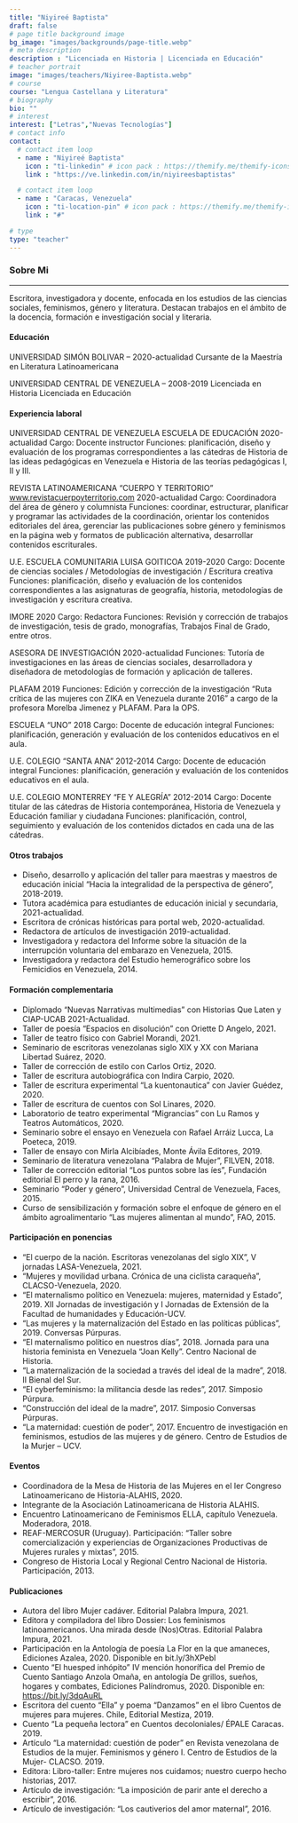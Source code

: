 ```yaml
---
title: "Niyireé Baptista"
draft: false
# page title background image
bg_image: "images/backgrounds/page-title.webp"
# meta description
description : "Licenciada en Historia | Licenciada en Educación"
# teacher portrait
image: "images/teachers/Niyiree-Baptista.webp"
# course
course: "Lengua Castellana y Literatura"
# biography
bio: ""
# interest
interest: ["Letras","Nuevas Tecnologías"]
# contact info
contact:
  # contact item loop
  - name : "Niyireé Baptista"
    icon : "ti-linkedin" # icon pack : https://themify.me/themify-icons
    link : "https://ve.linkedin.com/in/niyireesbaptistas"

  # contact item loop
  - name : "Caracas, Venezuela"
    icon : "ti-location-pin" # icon pack : https://themify.me/themify-icons
    link : "#"

# type
type: "teacher"
---
```


### Sobre Mi
------------

Escritora, investigadora y docente, enfocada en los estudios de las ciencias sociales, feminismos, género y literatura. Destacan trabajos en el ámbito de la docencia, formación e investigación social y literaria.

#### Educación

UNIVERSIDAD SIMÓN BOLIVAR – 2020-actualidad
Cursante de la Maestría
en Literatura Latinoamericana

UNIVERSIDAD CENTRAL DE VENEZUELA – 2008-2019
Licenciada en Historia Licenciada en Educación

#### Experiencia laboral
 
UNIVERSIDAD CENTRAL DE VENEZUELA ESCUELA DE EDUCACIÓN 2020-actualidad
Cargo: Docente instructor
Funciones: planificación, diseño y evaluación de los programas correspondientes a las cátedras de Historia de las ideas pedagógicas en Venezuela e Historia de las teorías pedagógicas I, II y III.

REVISTA LATINOAMERICANA “CUERPO Y TERRITORIO” www.revistacuerpoyterritorio.com 2020-actualidad
Cargo: Coordinadora del área de género y columnista
Funciones: coordinar, estructurar, planificar y programar las actividades de la coordinación, orientar los contenidos editoriales del área, gerenciar las publicaciones sobre género y feminismos en la página web y formatos de publicación alternativa, desarrollar contenidos escriturales.

U.E. ESCUELA COMUNITARIA LUISA GOITICOA 2019-2020
Cargo: Docente de ciencias sociales / Metodologías de investigación / Escritura creativa
Funciones: planificación, diseño y evaluación de los contenidos correspondientes a las asignaturas de geografía, historia, metodologías de investigación y escritura creativa.

IMORE 2020
Cargo: Redactora
Funciones: Revisión y corrección de trabajos de investigación, tesis de grado, monografías, Trabajos Final de Grado, entre otros.

ASESORA DE INVESTIGACIÓN 2020-actualidad
Funciones: Tutoría de investigaciones en las áreas de ciencias sociales, desarrolladora y diseñadora de metodologías de formación y aplicación de talleres.

PLAFAM 2019
Funciones: Edición y corrección de la investigación “Ruta crítica de las mujeres con ZIKA en Venezuela durante 2016” a cargo de la profesora Morelba Jimenez y PLAFAM. Para la OPS.

ESCUELA “UNO” 2018
Cargo: Docente de educación integral
Funciones: planificación, generación y evaluación de los contenidos educativos en el aula.

U.E. COLEGIO “SANTA ANA” 2012-2014
Cargo: Docente de educación integral
Funciones: planificación, generación y evaluación de los contenidos educativos en el aula.

U.E. COLEGIO MONTERREY “FE Y ALEGRÍA” 2012-2014
Cargo: Docente titular de las cátedras de Historia contemporánea, Historia de Venezuela y Educación familiar y ciudadana Funciones: planificación, control, seguimiento y evaluación de los contenidos dictados en cada una de las cátedras.

#### Otros trabajos

* Diseño, desarrollo y aplicación del taller para maestras y maestros de educación inicial “Hacia la integralidad de la perspectiva de género”, 2018-2019.
* Tutora académica para estudiantes de educación inicial y secundaria, 2021-actualidad.
* Escritora de crónicas históricas para portal web, 2020-actualidad.
* Redactora de artículos de investigación 2019-actualidad.
* Investigadora y redactora del Informe sobre la situación de la interrupción voluntaria del embarazo en Venezuela, 2015.
* Investigadora y redactora del Estudio hemerográfico sobre los Femicidios en Venezuela, 2014.

#### Formación complementaria

* Diplomado “Nuevas Narrativas multimedias” con Historias Que Laten y CIAP-UCAB 2021-Actualidad.
* Taller de poesía “Espacios en disolución” con Oriette D Angelo, 2021.
* Taller de teatro físico con Gabriel Morandi, 2021.
* Seminario de escritoras venezolanas siglo XIX y XX con Mariana Libertad Suárez, 2020.
* Taller de corrección de estilo con Carlos Ortiz, 2020.
* Taller de escritura autobiográfica con Indira Carpio, 2020.
* Taller de escritura experimental “La kuentonautica” con Javier Guédez, 2020.
* Taller de escritura de cuentos con Sol Linares, 2020.
* Laboratorio de teatro experimental “Migrancias” con Lu Ramos y Teatros Automáticos, 2020.
* Seminario sobre el ensayo en Venezuela con Rafael Arráiz Lucca, La Poeteca, 2019.
* Taller de ensayo con Mirla Alcibíades, Monte Ávila Editores, 2019.
* Seminario de literatura venezolana “Palabra de Mujer”, FILVEN, 2018.
* Taller de corrección editorial “Los puntos sobre las íes”, Fundación editorial El perro y la rana, 2016.
* Seminario “Poder y género”, Universidad Central de Venezuela, Faces, 2015.
* Curso de sensibilización y formación sobre el enfoque de género en el ámbito agroalimentario “Las mujeres alimentan al mundo”, FAO, 2015.

#### Participación en ponencias

* “El cuerpo de la nación. Escritoras venezolanas del siglo XIX”, V jornadas LASA-Venezuela, 2021.
* “Mujeres y movilidad urbana. Crónica de una ciclista caraqueña”, CLACSO-Venezuela, 2020.
* “El maternalismo político en Venezuela: mujeres, maternidad y Estado”, 2019. XII Jornadas de investigación y I Jornadas de Extensión de la Facultad de humanidades y Educación-UCV.
* “Las mujeres y la maternalización del Estado en las políticas públicas”, 2019. Conversas Púrpuras.
* “El maternalismo político en nuestros días”, 2018. Jornada para una historia feminista en Venezuela “Joan Kelly”. Centro Nacional de Historia.
* “La maternalización de la sociedad a través del ideal de la madre”, 2018. II Bienal del Sur.
* “El cyberfeminismo: la militancia desde las redes”, 2017. Simposio Púrpura.
* “Construcción del ideal de la madre”, 2017. Simposio Conversas Púrpuras.
* “La maternidad: cuestión de poder”, 2017. Encuentro de investigación en feminismos, estudios de las mujeres y de género. Centro de Estudios de la Murjer – UCV.

#### Eventos

* Coordinadora de la Mesa de Historia de las Mujeres en el Ier Congreso Latinoamericano de Historia-ALAHIS, 2020.
* Integrante de la Asociación Latinoamericana de Historia ALAHIS.
* Encuentro Latinoamericano de Feminismos ELLA, capítulo Venezuela. Moderadora, 2018.
* REAF-MERCOSUR (Uruguay). Participación: “Taller sobre comercialización y experiencias de Organizaciones Productivas de Mujeres rurales y mixtas”, 2015.
* Congreso de Historia Local y Regional Centro Nacional de Historia. Participación, 2013.

#### Publicaciones

* Autora del libro Mujer cadáver. Editorial Palabra Impura, 2021.
* Editora y compiladora del libro Dossier: Los feminismos latinoamericanos. Una mirada desde (Nos)Otras. Editorial Palabra Impura, 2021.
* Participación en la Antología de poesía La Flor en la que amaneces, Ediciones Azalea, 2020. Disponible en bit.ly/3hXPebl
* Cuento “El huesped inhópito” IV mención honorífica del Premio de Cuento Santiago Anzola Omaña, en antología De grillos, sueños, hogares y combates, Ediciones Palíndromus, 2020. Disponible en: https://bit.ly/3dqAuRL
* Escritora del cuento “Ella” y poema “Danzamos” en el libro Cuentos de mujeres para mujeres. Chile, Editorial Mestiza, 2019.
* Cuento “La pequeña lectora” en Cuentos decoloniales/ ÉPALE Caracas. 2019.
* Artículo “La maternidad: cuestión de poder” en Revista venezolana de Estudios de la mujer. Feminismos y género I. Centro de Estudios de la Mujer- CLACSO. 2019.
* Editora: Libro-taller: Entre mujeres nos cuidamos; nuestro cuerpo hecho historias, 2017.
* Artículo de investigación: “La imposición de parir ante el derecho a escribir”, 2016.
* Artículo de investigación: “Los cautiverios del amor maternal”, 2016.